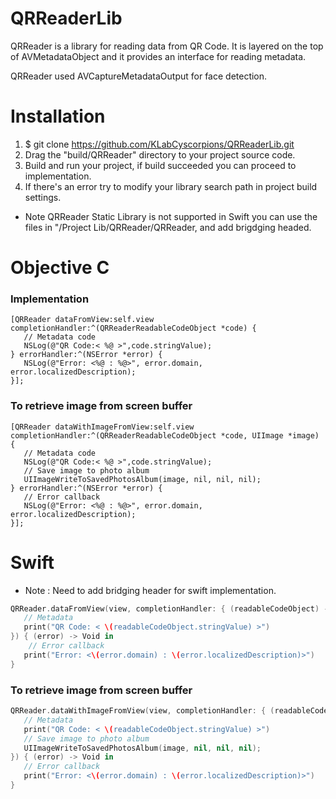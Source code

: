 # QRReaderLib
QRReader is a library for reading data from QR Code. It is layered on the top of AVMetadataObject and it provides an interface for reading metadata. 

QRReader used AVCaptureMetadataOutput for face detection.

# Installation
1. $ git clone https://github.com/KLabCyscorpions/QRReaderLib.git
2. Drag the "build/QRReader" directory to your project source code.
3. Build and run your project, if build succeeded you can proceed to implementation.
4. If there's an error try to modify your library search path in project build settings.
* Note QRReader Static Library is not supported in Swift
   you can use the files in "/Project Lib/QRReader/QRReader, and add brigdging headed.

# Objective C 
### Implementation ###
``` objc
[QRReader dataFromView:self.view completionHandler:^(QRReaderReadableCodeObject *code) {
   // Metadata code
   NSLog(@"QR Code:< %@ >",code.stringValue);
} errorHandler:^(NSError *error) {
   NSLog(@"Error: <%@ : %@>", error.domain, error.localizedDescription);
}];
```
    
### To retrieve image from screen buffer ###
```objc
[QRReader dataWithImageFromView:self.view completionHandler:^(QRReaderReadableCodeObject *code, UIImage *image) {
   // Metadata code
   NSLog(@"QR Code:< %@ >",code.stringValue);
   // Save image to photo album
   UIImageWriteToSavedPhotosAlbum(image, nil, nil, nil);
} errorHandler:^(NSError *error) {
   // Error callback
   NSLog(@"Error: <%@ : %@>", error.domain, error.localizedDescription);
}];
```
# Swift
* Note : Need to add bridging header for swift implementation.
```swift
QRReader.dataFromView(view, completionHandler: { (readableCodeObject) -> Void in
   // Metadata
   print("QR Code: < \(readableCodeObject.stringValue) >")
}) { (error) -> Void in
    // Error callback
   print("Error: <\(error.domain) : \(error.localizedDescription)>")
}
```
### To retrieve image from screen buffer ###
```Swift
QRReader.dataWithImageFromView(view, completionHandler: { (readableCodeObject, image) -> Void in
   // Metadata
   print("QR Code: < \(readableCodeObject.stringValue) >")
   // Save image to photo album
   UIImageWriteToSavedPhotosAlbum(image, nil, nil, nil);
}) { (error) -> Void in
   // Error callback
   print("Error: <\(error.domain) : \(error.localizedDescription)>")
}
```
